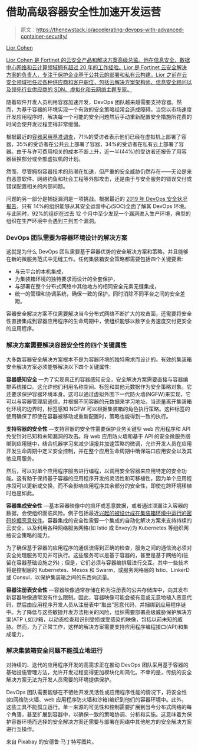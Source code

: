 # 借助高级容器安全性加速开发运营

> 原文：<https://thenewstack.io/accelerating-devops-with-advanced-container-security/>

[](https://www.linkedin.com/in/lioros/)

[Lior Cohen](https://www.linkedin.com/in/lioros/)

[Lior Cohen 是 Fortinet 的云安全产品和解决方案高级总监。他在信息安全、数据中心网络和云计算领域拥有超过 20 年的工作经验。Lior 是 Fortinet 云安全解决方案的负责人，专注于保护企业基于公共云的部署和私有云构建。Lior 之前在云安全领域担任过各种供应商和客户职位，包括云解决方案架构师、信息安全顾问以及领先行业供应商的 SDN、虚拟化和云网络主题专家。](https://www.linkedin.com/in/lioros/)

[](https://www.linkedin.com/in/lioros/)[](https://www.linkedin.com/in/lioros/)

随着软件开发人员利用容器加速开发，DevOps 团队越来越需要支持容器。然而，为基于容器的环境实现一个有效的安全策略经常会造成障碍。当您以市场速度开发应用程序时，解决每一个可能的安全问题然后手动重新配置安全措施所花费的时间会使开发过程变得非常缓慢。

根据最近的[容器采用基准调查](https://diamanti.com/wp-content/uploads/2018/07/WP_Diamanti_End-User_Survey_072818.pdf)，71%的受访者表示他们已经在虚拟机上部署了容器，35%的受访者在公共云上部署了容器，34%的受访者在私有云上部署了容器。由于与许可费用相关的成本不断上升，近一半(44%)的受访者还报告了用容器替换部分或全部虚拟机的计划。

然而，尽管拥抱容器技术的热潮在加速，但严重的安全威胁仍然存在——无论是来自恶意软件、网络钓鱼和社会工程等外部攻击，还是由于与安全服务的错误交付或错误配置相关的内部问题。

问题的另一部分是捕捉漏洞是一项挑战。根据最近的 [2019 年 DevOps 安全状况报告](https://www.fortinet.com/resources/resources-campaign.html?utm_source=social&utm_medium=blog&campaign=power-of&utm_term=devops#ufh-i-503777615-2019-state-of-devops-security-report)，只有 14%的组织能够从其安全运营中心(SOC)全面了解其 DevOps 环境。与此同时，92%的组织在过去 12 个月中至少发现一个漏洞进入生产环境，典型的组织在生产环境中会遇到三到五个漏洞。

### DevOps 团队需要为容器环境设计的解决方案

这就是为什么 DevOps 团队需要基于容器优势的安全解决方案和策略，并且能够在新的微服务范式中无缝工作。任何集装箱安全策略都需要包括四个关键要素:

*   与云平台的本机集成，
*   为集装箱环境的独特要求而设计的全套保护，
*   与部署在整个分布式网络中其他地方的相同安全元素无缝集成，
*   统一的管理和协调系统，确保一致的保护，同时消除不同平台之间的安全差距。

容器安全解决方案不仅需要解决当今分布式网络不断扩大的攻击面，还需要将安全性直接集成到容器应用程序的生命周期中，使组织能够以数字业务速度交付更安全的应用程序。

### 解决方案需要解决容器安全性的四个关键属性

大多数容器安全解决方案根本不是为容器环境的独特需求而设计的。有效的集装箱安全解决方案必须能够解决以下四个关键属性:

**容器感知安全** —为了实现真正的容器感知安全，安全解决方案需要直接与容器编排系统接口。这允许他们利用名称空间、标签和其他元数据作为安全策略对象。它还要求保护容器环境本身。这可以通过虚拟外围下一代防火墙(NGFW)来实现，它可以与容器管理层通信，并根据不同容器的元数据来学习地址。当流量离开集装箱化环境的边界时，标签感知 NGFW 可以根据集装箱的角色执行策略。这种标签的使用确保了即使在容器被移动或重新配置时，策略也能得到一致的执行。

**支持容器的安全性** —支持容器的安全性需要保护业务关键型 web 应用程序和 API 免受针对已知和未知漏洞的攻击。将 web 应用防火墙和基于 API 的安全微服务捆绑到应用链中，结合机器学习来减少误报并加速策略的微调，允许开发人员在应用开发生命周期中定义安全控制，并在整个应用生命周期中确保端口应用安全以及其他应用服务。

然后，可以对单个应用程序服务进行编程，以调用安全容器来应用特定的安全功能。这有助于保持基于容器的应用程序开发的灵活性和可移植性，因为单个应用程序段可以更新或交换，而不会影响应用程序其余部分的安全性，即使在跨环境移植时也是如此。

**容器集成安全性** —基本容器映像中的损坏或恶意数据，或者通过泄漏注入容器的数据，会使组织面临风险。例子包括最近[兴起的被设计成在集装箱环境中运行的密码挖掘恶意软件](https://www.zdnet.com/article/this-is-how-docker-can-be-exploited-to-covertly-mine-for-cryptocurrency/)。容器集成的安全性需要一个集成的自动化解决方案来支持持续的云安全，以及利用各种网络服务网格(如 Istio 或 Envoy)为 Kubernetes 等组织网络安全策略的能力。

为了确保基于容器的应用程序的通信流得到正确的检查，服务之间的通信流必须对安全处理服务可见并可执行。这些服务可以是基于容器的，甚至是基于网络的(驻留在容器基础设施之外)；但是，它们必须与容器编排层进行交互。其中一些技术将是控制层的 Kubernetes、Mesos 和 Swarm，或服务网格层的 Istio、LinkerD 或 Consul，以保护集装箱之间的东西向流量。

**容器注册表安全性** —容器映像通常存储在称为注册表的公共存储库中，向其发布新容器映像通常没有什么限制。因此，容器映像可能会被有意或无意地植入恶意代码，然后由应用程序开发人员从注册表中“取出”恶意代码，并捆绑到应用程序链中。为了降低与这些敏捷开发方法相关的风险，组织需要部署高级威胁保护解决方案(ATP ),如沙箱，以动态检查和识别受损或受感染的映像，包括以前未知的威胁。然而，为了正常工作，这样的解决方案需要支持应用程序编程接口(API)和集成能力。

### 解决集装箱安全问题不能孤立地进行

对持续的、迭代的应用程序开发的高需求正在推动 DevOps 团队采用基于容器的基础设施管理方法，允许开发过程变得更加模块化和简化。不幸的是，传统的安全解决方案无法为开发人员需要的环境提供保护。

DevOps 团队需要能够在不牺牲开发灵活性或应用程序性能的情况下，将安全性(如网络防火墙、web 应用程序防火墙和沙箱)编织到他们的容器环境中。此外，这些工具不能孤立运行。单一来源的可见性和控制需要扩展到当今分布式网络的每个角落，甚至扩展到容器中，以确保一致的策略协调、分析和实施。这意味着为保护容器环境而选择的安全解决方案还需要与部署在网络中其他地方的安全解决方案进行互操作。

来自 Pixabay 的安德鲁·马丁特写图片。

<svg xmlns:xlink="http://www.w3.org/1999/xlink" viewBox="0 0 68 31" version="1.1"><title>Group</title> <desc>Created with Sketch.</desc></svg>